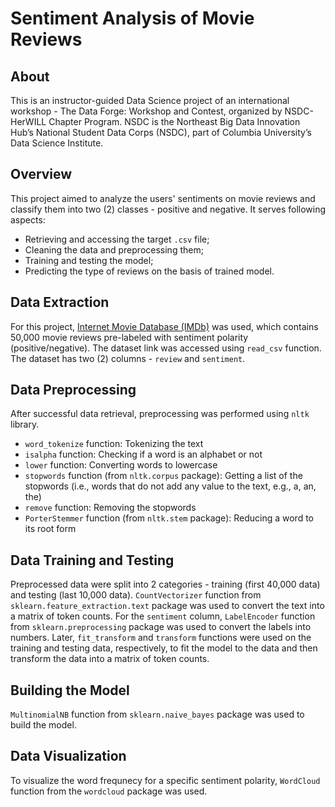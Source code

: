 # Sentiment Analysis of Movie Reviews

## About
This is an instructor-guided Data Science project of an international workshop - The Data Forge: Workshop and Contest, organized by NSDC-HerWILL Chapter Program. NSDC is the Northeast Big Data Innovation Hub’s National Student Data Corps (NSDC), part of Columbia University’s Data Science Institute.


## Overview
This project aimed to analyze the users' sentiments on movie reviews and classify them into two (2) classes - positive and negative. It serves following aspects:

* Retrieving and accessing the target `.csv` file;
* Cleaning the data and preprocessing them;
* Training and testing the model;
* Predicting the type of reviews on the basis of trained model.


## Data Extraction
For this project, [Internet Movie Database (IMDb)](https://raw.githubusercontent.com/meghjoshii/NSDC_DataScienceProjects_SentimentAnalysis/main/IMDB%20Dataset.csv) was used, which contains 50,000 movie reviews pre-labeled with sentiment polarity (positive/negative). The dataset link was accessed using `read_csv` function. The dataset has two (2) columns - `review` and `sentiment`.


## Data Preprocessing
After successful data retrieval, preprocessing was performed using `nltk` library.

* `word_tokenize` function: Tokenizing the text
* `isalpha` function: Checking if a word is an alphabet or not
* `lower` function: Converting words to lowercase
* `stopwords` function (from `nltk.corpus` package): Getting a list of the stopwords (i.e., words that do not add any value to the text, e.g., a, an, the)
* `remove` function: Removing the stopwords
* `PorterStemmer` function (from `nltk.stem` package): Reducing a word to its root form


## Data Training and Testing
Preprocessed data were split into 2 categories - training (first 40,000 data) and testing (last 10,000 data). `CountVectorizer` function from `sklearn.feature_extraction.text` package was used to convert the text into a matrix of token counts. For the `sentiment` column, `LabelEncoder` function from `sklearn.preprocessing` package was used to convert the labels into numbers. Later, `fit_transform` and `transform` functions were used on the training and testing data, respectively, to fit the model to the data and then transform the data into a matrix of token counts.


## Building the Model
`MultinomialNB` function from `sklearn.naive_bayes` package was used to build the model.


## Data Visualization
To visualize the word frequnecy for a specific sentiment polarity, `WordCloud` function from the `wordcloud` package was used.
